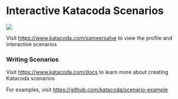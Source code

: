 # Interactive Katacoda Scenarios

[![](http://shields.katacoda.com/katacoda/sameersalve/count.svg)](https://www.katacoda.com/sameersalve "Get your profile on Katacoda.com")

Visit https://www.katacoda.com/sameersalve to view the profile and interactive scenarios

### Writing Scenarios
Visit https://www.katacoda.com/docs to learn more about creating Katacoda scenarios

For examples, visit https://github.com/katacoda/scenario-example
